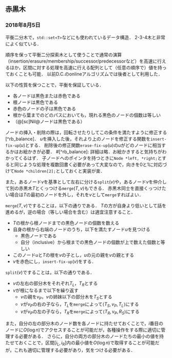 ## 赤黒木
### 2018年8月5日

平衡二分木で，`std::set<T>`などにも使われているデータ構造．
2-3-4木と非常によく似ている．

順序を保って平衡二分探索木として使うことで通常の演算（insertion/erasure/membership/successor/predecessorなど）を高速に行えるほか，区間に対する処理を高速に行える配列として（任意の順序で）値を持っておくことも可能．
以前D.C.のonlineアルゴリズムでは後者として利用した．

以下の性質を保つことで，平衡を保証している．
- 各ノードは黒色または赤色である
- 根ノードは黒色である
- 赤色のノードの子は黒色である
- 根から葉までのどのパスにおいても，現れる黒色のノードの個数は等しい
- （@[sc]Nil@ノードは黒色である）


ノードの挿入・削除の際は，回転させたりしてこの条件を満たすように修正する[^rb_balance]．
$u$を挿入した後，それより上のノードを修正する関数を`insert-fix-up`$(u)$とする．
削除後の修正関数`erase-fix-up`$(u)$の$u$がどのノードに相当するかはお絵かきが必要．
#[^rb_balance]: 詳細は略．お絵かきすると気持ちがわかってくるはず．
子ノードへのポインタを持つときに`Node *left, *right;`とすると同じような処理を複数回書く必要があって大変なので，向きを$0$と$1$に対応づけて`Node *children[2];`としておくと実装が楽．

また，あるノード$v$を基準として左右に分ける`split`$(v)$や，あるノード$v$を仲介して別の赤黒木$T$とくっつける`merge`$(T, v)$もできる．
赤黒木同士を直接くっつけたい場合は$T$の最初のノードを外し，それを$v$として`merge`すればよい．

`merge`$(T, v)$ですることは，以下の通りである．
$T$の方が自身より低いとして話を進めるが，逆の場合（等しい場合を含む）は適宜注意すること．
- $T$の根から根ノードまでの黒色ノードの個数を数える
- 自身の根から右端のノードのうち，以下を満たすノード$u$を見つける
  - 黒色ノードである    
  - 自分（inclusive）から根までの黒色ノードの個数が上で数えた個数と等しい
- このノード$u$と$T$の根を$v$の子とし，$u$の元の親を$v$の親とする
- $v$を赤色にし，`insert-fix-up`$(v)$をする．


`split`$(v)$ですることは，以下の通りである．
- $v$の左右の部分木をそれぞれ$T_L$，$T_R$とする
- $v$が根になるまで以下を繰り返す
  - $v$の親を$v_P$，$v$の姉妹以下の部分木を$T_S$とする
  - $v$が$v_P$の右の子なら，$T_L$を`merge`によって$\langle T_S, v_P, T_L\rangle$にする
  - $v$が$v_P$の左の子なら，$T_R$を`merge`によって$\langle T_R, v_P, R_S\rangle$にする


また，自分の左の部分木のノード数を各ノードに持たせておくことで，$i$番目のノードに$O(\log n)$でアクセスすることが可能だが，各種操作をする際に適切に管理する必要がある．
さらに，自分の両方の部分木のノードたちの最小の値を持たせておくことで，区間$[i_L, i_R]$内の最小値を$O(\log n)$で取得することが可能だが，これも適切に管理する必要があり，気をつける必要がある．

